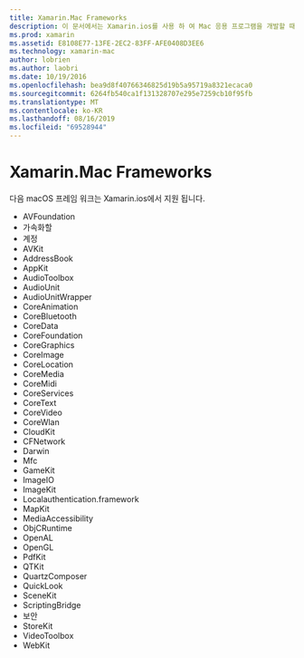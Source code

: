 ```yaml
---
title: Xamarin.Mac Frameworks
description: 이 문서에서는 Xamarin.ios를 사용 하 여 Mac 응용 프로그램을 개발할 때 사용할 수 있는 다양 한 macOS 프레임 워크를 나열 합니다.
ms.prod: xamarin
ms.assetid: E8108E77-13FE-2EC2-83FF-AFE0408D3EE6
ms.technology: xamarin-mac
author: lobrien
ms.author: laobri
ms.date: 10/19/2016
ms.openlocfilehash: bea9d8f40766346825d19b5a95719a8321ecaca0
ms.sourcegitcommit: 6264fb540ca1f131328707e295e7259cb10f95fb
ms.translationtype: MT
ms.contentlocale: ko-KR
ms.lasthandoff: 08/16/2019
ms.locfileid: "69528944"
---
```

# <a name="xamarinmac-frameworks"></a>Xamarin.Mac Frameworks

다음 macOS 프레임 워크는 Xamarin.ios에서 지원 됩니다.

- AVFoundation 
- 가속화할
- 계정
- AVKit
- AddressBook 
- AppKit 
- AudioToolbox 
- AudioUnit 
- AudioUnitWrapper 
- CoreAnimation 
- CoreBluetooth 
- CoreData 
- CoreFoundation 
- CoreGraphics 
- CoreImage 
- CoreLocation 
- CoreMedia 
- CoreMidi 
- CoreServices 
- CoreText 
- CoreVideo 
- CoreWlan 
- CloudKit
- CFNetwork
- Darwin 
- Mfc 
- GameKit 
- ImageIO 
- ImageKit 
- Localauthentication.framework
- MapKit
- MediaAccessibility
- ObjCRuntime 
- OpenAL 
- OpenGL 
- PdfKit 
- QTKit 
- QuartzComposer 
- QuickLook 
- SceneKit 
- ScriptingBridge 
- 보안 
- StoreKit 
- VideoToolbox
- WebKit

